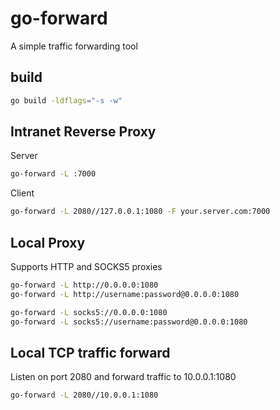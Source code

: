 # go-forward

A simple traffic forwarding tool

## build

```bash
go build -ldflags="-s -w"
```

## Intranet Reverse Proxy

Server

```bash
go-forward -L :7000
```

Client

```bash
go-forward -L 2080//127.0.0.1:1080 -F your.server.com:7000
```

## Local Proxy

Supports HTTP and SOCKS5 proxies

```bash
go-forward -L http://0.0.0.0:1080
go-forward -L http://username:password@0.0.0.0:1080

go-forward -L socks5://0.0.0.0:1080
go-forward -L socks5://username:password@0.0.0.0:1080
```

## Local TCP traffic forward

Listen on port 2080 and forward traffic to 10.0.0.1:1080

```bash
go-forward -L 2080//10.0.0.1:1080
```
